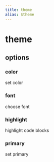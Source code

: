 ```yaml
---
title: theme
alias: $theme
---
```

# theme

## options

### color

set color



### font

choose font

### highlight

highlight code blocks

### primary

set primary